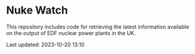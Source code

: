 # Nuke Watch

This repository includes code for retrieving the latest information available on the output of EDF nuclear power plants in the UK.

Last updated: 2023-10-20 13:10